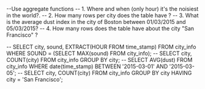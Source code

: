 --Use aggregate functions
-- 1. Where and when (only hour) it's the noisiest in the world?.
-- 2. How many rows per city does the table have ? 
-- 3. What is the average dust index in the city of Boston between 01/03/2015 and 05/03/2015?
-- 4. How many rows does the table have about the city "San Francisco" ?

-- SELECT city, sound, EXTRACT(HOUR FROM time_stamp) FROM city_info WHERE SOUND = (SELECT MAX(sound) FROM city_info);
-- SELECT city, COUNT(city) FROM city_info GROUP BY city;
-- SELECT AVG(dust) FROM city_info WHERE date(time_stamp) BETWEEN '2015-03-01' AND '2015-03-05';
-- SELECT city, COUNT(city) FROM city_info GROUP BY city HAVING city = 'San Francisco';